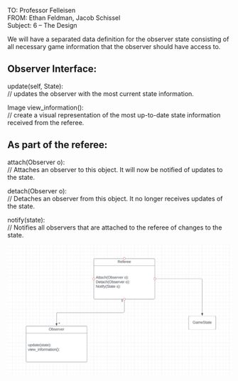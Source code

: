 
TO: Professor Felleisen\
FROM: Ethan Feldman, Jacob Schissel \
Subject: 6 – The Design


We will have a separated data definition for the observer state consisting of all necessary game information that the observer should have access to. 

## Observer Interface:

update(self, State): \
// updates the observer with the most current state information.

Image view_information():\
// create a visual representation of the most up-to-date state information received from the referee.


## As part of the referee: 

attach(Observer o):\
// Attaches an observer to this object. It will now be notified of updates to the state.

detach(Observer o):\
// Detaches an observer from this object. It no longer receives updates of the state.

notify(state):\
// Notifies all observers that are attached to the referee of changes to the state. 

![](game_observer.png)
